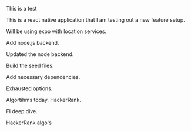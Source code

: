 This is a test

This is a react native application that I am testing out a new feature setup.

Will be using expo with location services.

Add node.js backend.

Updated the node backend.

Build the seed files.

Add necessary dependencies.

Exhausted options.

Algortihms today. HackerRank.

FI deep dive.

HackerRank algo's

